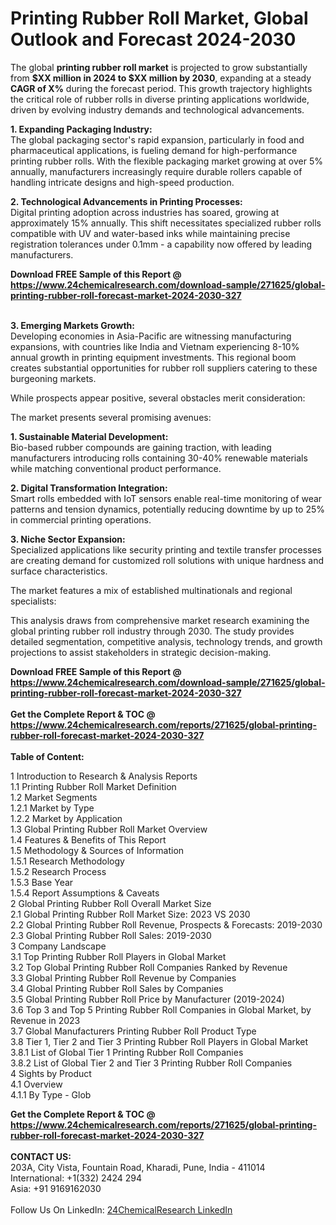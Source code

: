 <h1>Printing Rubber Roll Market, Global Outlook and Forecast 2024-2030</h1><p>The global <strong>printing rubber roll market</strong> is projected to grow substantially from <strong>$XX million in 2024 to $XX million by 2030</strong>, expanding at a steady <strong>CAGR of X%</strong> during the forecast period. This growth trajectory highlights the critical role of rubber rolls in diverse printing applications worldwide, driven by evolving industry demands and technological advancements.</p><p><strong>1. Expanding Packaging Industry:</strong><br>
The global packaging sector's rapid expansion, particularly in food and pharmaceutical applications, is fueling demand for high-performance printing rubber rolls. With the flexible packaging market growing at over 5% annually, manufacturers increasingly require durable rollers capable of handling intricate designs and high-speed production.</p><p><strong>2. Technological Advancements in Printing Processes:</strong><br>
Digital printing adoption across industries has soared, growing at approximately 15% annually. This shift necessitates specialized rubber rolls compatible with UV and water-based inks while maintaining precise registration tolerances under 0.1mm - a capability now offered by leading manufacturers.</p><div><b>Download FREE Sample of this Report @ 
            <a href="https://www.24chemicalresearch.com/download-sample/271625/global-printing-rubber-roll-forecast-market-2024-2030-327">
            https://www.24chemicalresearch.com/download-sample/271625/global-printing-rubber-roll-forecast-market-2024-2030-327</a></b></div><br><p><strong>3. Emerging Markets Growth:</strong><br>
Developing economies in Asia-Pacific are witnessing manufacturing expansions, with countries like India and Vietnam experiencing 8-10% annual growth in printing equipment investments. This regional boom creates substantial opportunities for rubber roll suppliers catering to these burgeoning markets.</p><p>While prospects appear positive, several obstacles merit consideration:</p><p>The market presents several promising avenues:</p><p><strong>1. Sustainable Material Development:</strong><br>
Bio-based rubber compounds are gaining traction, with leading manufacturers introducing rolls containing 30-40% renewable materials while matching conventional product performance.</p><p><strong>2. Digital Transformation Integration:</strong><br>
Smart rolls embedded with IoT sensors enable real-time monitoring of wear patterns and tension dynamics, potentially reducing downtime by up to 25% in commercial printing operations.</p><p><strong>3. Niche Sector Expansion:</strong><br>
Specialized applications like security printing and textile transfer processes are creating demand for customized roll solutions with unique hardness and surface characteristics.</p><p>The market features a mix of established multinationals and regional specialists:</p><p>This analysis draws from comprehensive market research examining the global printing rubber roll industry through 2030. The study provides detailed segmentation, competitive analysis, technology trends, and growth projections to assist stakeholders in strategic decision-making.</p><div><b>Download FREE Sample of this Report @ 
            <a href="https://www.24chemicalresearch.com/download-sample/271625/global-printing-rubber-roll-forecast-market-2024-2030-327">
            https://www.24chemicalresearch.com/download-sample/271625/global-printing-rubber-roll-forecast-market-2024-2030-327</a></b></div><br><div><b>Get the Complete Report & TOC @ 
            <a href="https://www.24chemicalresearch.com/reports/271625/global-printing-rubber-roll-forecast-market-2024-2030-327">
            https://www.24chemicalresearch.com/reports/271625/global-printing-rubber-roll-forecast-market-2024-2030-327</a></b></div><br>
            <b>Table of Content:</b><p>1 Introduction to Research & Analysis Reports<br />
    1.1 Printing Rubber Roll Market Definition<br />
    1.2 Market Segments<br />
        1.2.1 Market by Type<br />
        1.2.2 Market by Application<br />
    1.3 Global Printing Rubber Roll Market Overview<br />
    1.4 Features & Benefits of This Report<br />
    1.5 Methodology & Sources of Information<br />
        1.5.1 Research Methodology<br />
        1.5.2 Research Process<br />
        1.5.3 Base Year<br />
        1.5.4 Report Assumptions & Caveats<br />
2 Global Printing Rubber Roll Overall Market Size<br />
    2.1 Global Printing Rubber Roll Market Size: 2023 VS 2030<br />
    2.2 Global Printing Rubber Roll Revenue, Prospects & Forecasts: 2019-2030<br />
    2.3 Global Printing Rubber Roll Sales: 2019-2030<br />
3 Company Landscape<br />
    3.1 Top Printing Rubber Roll Players in Global Market<br />
    3.2 Top Global Printing Rubber Roll Companies Ranked by Revenue<br />
    3.3 Global Printing Rubber Roll Revenue by Companies<br />
    3.4 Global Printing Rubber Roll Sales by Companies<br />
    3.5 Global Printing Rubber Roll Price by Manufacturer (2019-2024)<br />
    3.6 Top 3 and Top 5 Printing Rubber Roll Companies in Global Market, by Revenue in 2023<br />
    3.7 Global Manufacturers Printing Rubber Roll Product Type<br />
    3.8 Tier 1, Tier 2 and Tier 3 Printing Rubber Roll Players in Global Market<br />
        3.8.1 List of Global Tier 1 Printing Rubber Roll Companies<br />
        3.8.2 List of Global Tier 2 and Tier 3 Printing Rubber Roll Companies<br />
4 Sights by Product<br />
    4.1 Overview<br />
        4.1.1 By Type - Glob</p><div><b>Get the Complete Report & TOC @ 
            <a href="https://www.24chemicalresearch.com/reports/271625/global-printing-rubber-roll-forecast-market-2024-2030-327">
            https://www.24chemicalresearch.com/reports/271625/global-printing-rubber-roll-forecast-market-2024-2030-327</a></b></div><br><b>CONTACT US:</b><br>
            203A, City Vista, Fountain Road, Kharadi, Pune, India - 411014<br>
            International: +1(332) 2424 294<br>
            Asia: +91 9169162030 <br><br>
            Follow Us On LinkedIn: <a href="https://www.linkedin.com/company/24chemicalresearch/">24ChemicalResearch LinkedIn</a>